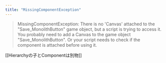 ```yaml
---
title: "MissingComponentException"
---
```


> MissingComponentException: There is no 'Canvas' attached to the "Save_MonolithButton" game object, but a script is trying to access it.
>  You probably need to add a Canvas to the game object "Save_MonolithButton". Or your script needs to check if the component is attached before using it.

[[Hierarchyの子とComponentは別物]]
